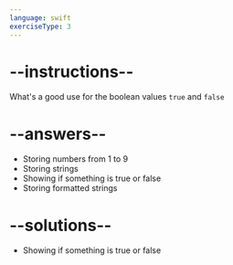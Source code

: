 ```yaml
---
language: swift
exerciseType: 3
---
```


# --instructions--

What's a good use for the boolean values `true` and `false`

# --answers--

- Storing numbers from 1 to 9
- Storing strings
- Showing if something is true or false
- Storing formatted strings

# --solutions--

- Showing if something is true or false

